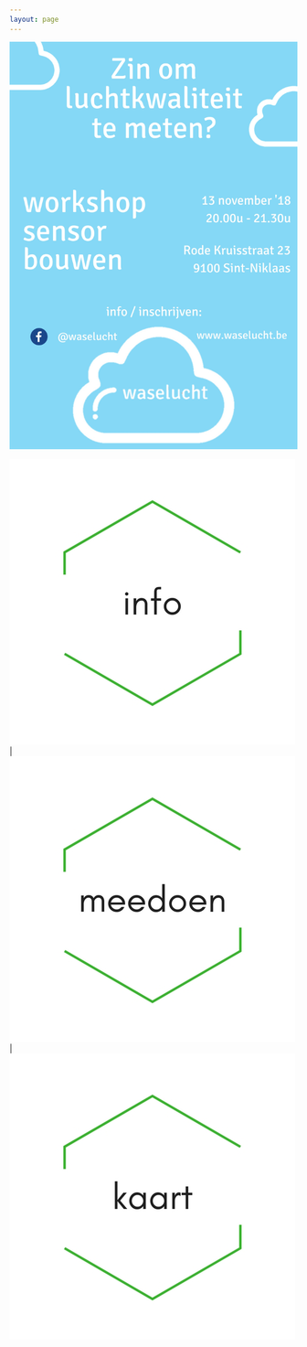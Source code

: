 ```yaml
---
layout: page
---
```

[![workshop](/assets/20180924_workshop_poster.jpg)][workshop]

[![info](/assets/info.jpg)][info]  |  [![info](/assets/meedoen.jpg)][meedoen]  |  [![info](/assets/kaart.jpg)][kaart]

[workshop]: /2018/09/23/aankondiging_workshop.html
[info]: /info
[meedoen]: /meedoen
[kaart]: /kaart
